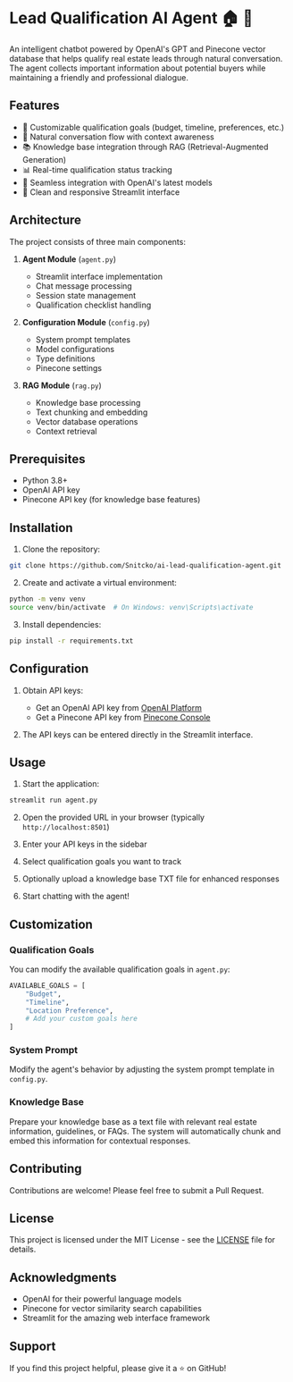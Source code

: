 # Lead Qualification AI Agent 🏠 🤖

An intelligent chatbot powered by OpenAI's GPT and Pinecone vector database that helps qualify real estate leads through natural conversation. The agent collects important information about potential buyers while maintaining a friendly and professional dialogue.

## Features

- 🎯 Customizable qualification goals (budget, timeline, preferences, etc.)
- 💬 Natural conversation flow with context awareness
- 📚 Knowledge base integration through RAG (Retrieval-Augmented Generation)
- 📊 Real-time qualification status tracking
- 🔄 Seamless integration with OpenAI's latest models
- 📱 Clean and responsive Streamlit interface

## Architecture

The project consists of three main components:

1. **Agent Module** (`agent.py`)
   - Streamlit interface implementation
   - Chat message processing
   - Session state management
   - Qualification checklist handling

2. **Configuration Module** (`config.py`)
   - System prompt templates
   - Model configurations
   - Type definitions
   - Pinecone settings

3. **RAG Module** (`rag.py`)
   - Knowledge base processing
   - Text chunking and embedding
   - Vector database operations
   - Context retrieval

## Prerequisites

- Python 3.8+
- OpenAI API key
- Pinecone API key (for knowledge base features)

## Installation

1. Clone the repository:
```bash
git clone https://github.com/Snitcko/ai-lead-qualification-agent.git
```

2. Create and activate a virtual environment:
```bash
python -m venv venv
source venv/bin/activate  # On Windows: venv\Scripts\activate
```

3. Install dependencies:
```bash
pip install -r requirements.txt
```

## Configuration

1. Obtain API keys:
   - Get an OpenAI API key from [OpenAI Platform](https://platform.openai.com/account/api-keys)
   - Get a Pinecone API key from [Pinecone Console](https://app.pinecone.io/organizations/-/keys)

2. The API keys can be entered directly in the Streamlit interface.

## Usage

1. Start the application:
```bash
streamlit run agent.py
```

2. Open the provided URL in your browser (typically `http://localhost:8501`)

3. Enter your API keys in the sidebar

4. Select qualification goals you want to track

5. Optionally upload a knowledge base TXT file for enhanced responses

6. Start chatting with the agent!

## Customization

### Qualification Goals

You can modify the available qualification goals in `agent.py`:

```python
AVAILABLE_GOALS = [
    "Budget",
    "Timeline",
    "Location Preference",
    # Add your custom goals here
]
```

### System Prompt

Modify the agent's behavior by adjusting the system prompt template in `config.py`.

### Knowledge Base

Prepare your knowledge base as a text file with relevant real estate information, guidelines, or FAQs. The system will automatically chunk and embed this information for contextual responses.

## Contributing

Contributions are welcome! Please feel free to submit a Pull Request.

## License

This project is licensed under the MIT License - see the [LICENSE](LICENSE) file for details.

## Acknowledgments

- OpenAI for their powerful language models
- Pinecone for vector similarity search capabilities
- Streamlit for the amazing web interface framework

## Support

If you find this project helpful, please give it a ⭐ on GitHub!